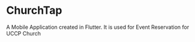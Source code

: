
# ChurchTap

A Mobile Application created in Flutter. It is used for Event Reservation for UCCP Church
